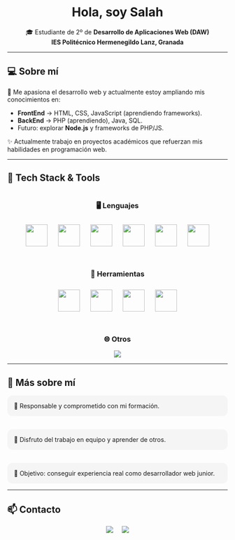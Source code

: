 <h1 align="center">Hola, soy Salah</h1>

<p align="center">
🎓 Estudiante de 2º de <b>Desarrollo de Aplicaciones Web (DAW)</b><br>
<b>IES Politécnico Hermenegildo Lanz, Granada</b>
</p>

---

## 💻 Sobre mí  

🌱 Me apasiona el desarrollo web y actualmente estoy ampliando mis conocimientos en:  

- <b>FrontEnd</b> → HTML, CSS, JavaScript (aprendiendo frameworks).  
- <b>BackEnd</b> → PHP (aprendiendo), Java, SQL.  
- Futuro: explorar <b>Node.js</b> y frameworks de PHP/JS.  

✨ Actualmente trabajo en proyectos académicos que refuerzan mis habilidades en programación web.  

---

## 🚀 Tech Stack & Tools  

<div style="display: grid; grid-template-columns: repeat(auto-fit, minmax(250px, 1fr)); gap: 20px; align-items: center; text-align: center;">

<div>
<h3>🖥️ Lenguajes</h3>
<img src="https://skillicons.dev/icons?i=html" height="50" style="margin: 10px;" />
<img src="https://skillicons.dev/icons?i=css" height="50" style="margin: 10px;" />
<img src="https://skillicons.dev/icons?i=js" height="50" style="margin: 10px;" />
<img src="https://skillicons.dev/icons?i=java" height="50" style="margin: 10px;" />
<img src="https://skillicons.dev/icons?i=php" height="50" style="margin: 10px;" />
<img src="https://skillicons.dev/icons?i=mysql" height="50" style="margin: 10px;" />
</div>

<div>
<h3>🔧 Herramientas</h3>
<img src="https://skillicons.dev/icons?i=git" height="50" style="margin: 10px;" />
<img src="https://skillicons.dev/icons?i=github" height="50" style="margin: 10px;" />
<img src="https://skillicons.dev/icons?i=vscode" height="50" style="margin: 10px;" />
<img src="https://skillicons.dev/icons?i=idea" height="50" style="margin: 10px;" />
</div>

<div>
<h3>🌐 Otros</h3>
<img src="https://img.shields.io/badge/Idiomas-Español%20%7C%20Árabe-blue?style=for-the-badge&logo=google-translate" />
</div>

</div>

---

## 📌 Más sobre mí  

<div style="display: flex; justify-content: center; gap: 30px; flex-wrap: wrap;">

<div style="flex: 1; min-width: 250px; background: #f5f5f5; padding: 15px; border-radius: 12px;">
🔹 Responsable y comprometido con mi formación.
</div>

<div style="flex: 1; min-width: 250px; background: #f5f5f5; padding: 15px; border-radius: 12px;">
🔹 Disfruto del trabajo en equipo y aprender de otros.
</div>

<div style="flex: 1; min-width: 250px; background: #f5f5f5; padding: 15px; border-radius: 12px;">
🔹 Objetivo: conseguir experiencia real como desarrollador web junior.
</div>

</div>

---

## 📫 Contacto  

<div style="display: flex; justify-content: center; gap: 20px; flex-wrap: wrap;">
  <a href="https://mail.google.com/mail/?view=cm&fs=1&to=salahdinnasser13@gmail.com" target="_blank">
    <img src="https://img.shields.io/badge/Gmail-D14836?style=for-the-badge&logo=gmail&logoColor=white" />
  </a>
  <a href="https://www.linkedin.com/in/salahdin-nasser-elaslani-0706a9385/">
    <img src="https://img.shields.io/badge/LinkedIn-0A66C2?style=for-the-badge&logo=linkedin&logoColor=white" />
  </a>
</div>

